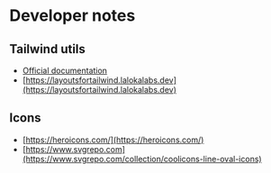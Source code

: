 # Developer notes

## Tailwind utils
- [Official documentation](https://tailwindcss.com/docs)
- [https://layoutsfortailwind.lalokalabs.dev](https://layoutsfortailwind.lalokalabs.dev)

## Icons
- [https://heroicons.com/](https://heroicons.com/)
- [https://www.svgrepo.com](https://www.svgrepo.com/collection/coolicons-line-oval-icons)